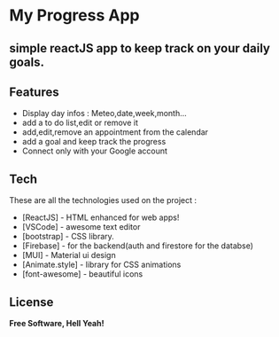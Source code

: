 # My Progress App
## simple reactJS app to keep track on your daily goals.



## Features

- Display day infos : Meteo,date,week,month...
- add a to do list,edit or remove it
- add,edit,remove an appointment from the calendar
- add a goal and keep track the progress
- Connect only with your Google account



## Tech

These are all the technologies used on the project :

- [ReactJS] - HTML enhanced for web apps!
- [VSCode] - awesome text editor
- [bootstrap] - CSS library.
- [Firebase] - for the backend(auth and firestore for the databse)
- [MUI] - Material ui design
- [Animate.style] - library for CSS animations
- [font-awesome] - beautiful icons











## License


**Free Software, Hell Yeah!**


